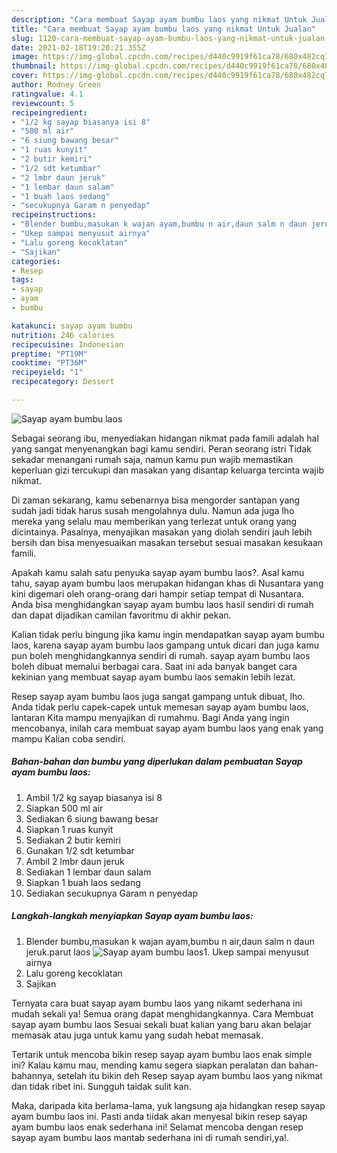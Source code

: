 ```yaml
---
description: "Cara membuat Sayap ayam bumbu laos yang nikmat Untuk Jualan"
title: "Cara membuat Sayap ayam bumbu laos yang nikmat Untuk Jualan"
slug: 1120-cara-membuat-sayap-ayam-bumbu-laos-yang-nikmat-untuk-jualan
date: 2021-02-18T19:20:21.355Z
image: https://img-global.cpcdn.com/recipes/d440c9919f61ca78/680x482cq70/sayap-ayam-bumbu-laos-foto-resep-utama.jpg
thumbnail: https://img-global.cpcdn.com/recipes/d440c9919f61ca78/680x482cq70/sayap-ayam-bumbu-laos-foto-resep-utama.jpg
cover: https://img-global.cpcdn.com/recipes/d440c9919f61ca78/680x482cq70/sayap-ayam-bumbu-laos-foto-resep-utama.jpg
author: Rodney Green
ratingvalue: 4.1
reviewcount: 5
recipeingredient:
- "1/2 kg sayap biasanya isi 8"
- "500 ml air"
- "6 siung bawang besar"
- "1 ruas kunyit"
- "2 butir kemiri"
- "1/2 sdt ketumbar"
- "2 lmbr daun jeruk"
- "1 lembar daun salam"
- "1 buah laos sedang"
- "secukupnya Garam n penyedap"
recipeinstructions:
- "Blender bumbu,masukan k wajan ayam,bumbu n air,daun salm n daun jeruk.parut laos"
- "Ukep sampai menyusut airnya"
- "Lalu goreng kecoklatan"
- "Sajikan"
categories:
- Resep
tags:
- sayap
- ayam
- bumbu

katakunci: sayap ayam bumbu 
nutrition: 246 calories
recipecuisine: Indonesian
preptime: "PT19M"
cooktime: "PT36M"
recipeyield: "1"
recipecategory: Dessert

---
```



![Sayap ayam bumbu laos](https://img-global.cpcdn.com/recipes/d440c9919f61ca78/680x482cq70/sayap-ayam-bumbu-laos-foto-resep-utama.jpg)

Sebagai seorang ibu, menyediakan hidangan nikmat pada famili adalah hal yang sangat menyenangkan bagi kamu sendiri. Peran seorang istri Tidak sekadar menangani rumah saja, namun kamu pun wajib memastikan keperluan gizi tercukupi dan masakan yang disantap keluarga tercinta wajib nikmat.

Di zaman  sekarang, kamu sebenarnya bisa mengorder santapan yang sudah jadi tidak harus susah mengolahnya dulu. Namun ada juga lho mereka yang selalu mau memberikan yang terlezat untuk orang yang dicintainya. Pasalnya, menyajikan masakan yang diolah sendiri jauh lebih bersih dan bisa menyesuaikan masakan tersebut sesuai masakan kesukaan famili. 



Apakah kamu salah satu penyuka sayap ayam bumbu laos?. Asal kamu tahu, sayap ayam bumbu laos merupakan hidangan khas di Nusantara yang kini digemari oleh orang-orang dari hampir setiap tempat di Nusantara. Anda bisa menghidangkan sayap ayam bumbu laos hasil sendiri di rumah dan dapat dijadikan camilan favoritmu di akhir pekan.

Kalian tidak perlu bingung jika kamu ingin mendapatkan sayap ayam bumbu laos, karena sayap ayam bumbu laos gampang untuk dicari dan juga kamu pun boleh menghidangkannya sendiri di rumah. sayap ayam bumbu laos boleh dibuat memalui berbagai cara. Saat ini ada banyak banget cara kekinian yang membuat sayap ayam bumbu laos semakin lebih lezat.

Resep sayap ayam bumbu laos juga sangat gampang untuk dibuat, lho. Anda tidak perlu capek-capek untuk memesan sayap ayam bumbu laos, lantaran Kita mampu menyajikan di rumahmu. Bagi Anda yang ingin mencobanya, inilah cara membuat sayap ayam bumbu laos yang enak yang mampu Kalian coba sendiri.

<!--inarticleads1-->

##### Bahan-bahan dan bumbu yang diperlukan dalam pembuatan Sayap ayam bumbu laos:

1. Ambil 1/2 kg sayap biasanya isi 8
1. Siapkan 500 ml air
1. Sediakan 6 siung bawang besar
1. Siapkan 1 ruas kunyit
1. Sediakan 2 butir kemiri
1. Gunakan 1/2 sdt ketumbar
1. Ambil 2 lmbr daun jeruk
1. Sediakan 1 lembar daun salam
1. Siapkan 1 buah laos sedang
1. Sediakan secukupnya Garam n penyedap




<!--inarticleads2-->

##### Langkah-langkah menyiapkan Sayap ayam bumbu laos:

1. Blender bumbu,masukan k wajan ayam,bumbu n air,daun salm n daun jeruk.parut laos
<img src="https://img-global.cpcdn.com/steps/cbe873ffe3f56343/160x128cq70/sayap-ayam-bumbu-laos-langkah-memasak-1-foto.jpg" alt="Sayap ayam bumbu laos">1. Ukep sampai menyusut airnya
1. Lalu goreng kecoklatan
1. Sajikan




Ternyata cara buat sayap ayam bumbu laos yang nikamt sederhana ini mudah sekali ya! Semua orang dapat menghidangkannya. Cara Membuat sayap ayam bumbu laos Sesuai sekali buat kalian yang baru akan belajar memasak atau juga untuk kamu yang sudah hebat memasak.

Tertarik untuk mencoba bikin resep sayap ayam bumbu laos enak simple ini? Kalau kamu mau, mending kamu segera siapkan peralatan dan bahan-bahannya, setelah itu bikin deh Resep sayap ayam bumbu laos yang nikmat dan tidak ribet ini. Sungguh taidak sulit kan. 

Maka, daripada kita berlama-lama, yuk langsung aja hidangkan resep sayap ayam bumbu laos ini. Pasti anda tiidak akan menyesal bikin resep sayap ayam bumbu laos enak sederhana ini! Selamat mencoba dengan resep sayap ayam bumbu laos mantab sederhana ini di rumah sendiri,ya!.

